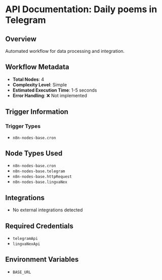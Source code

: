 # API Documentation: Daily poems in Telegram

## Overview
Automated workflow for data processing and integration.

## Workflow Metadata
- **Total Nodes**: 4
- **Complexity Level**: Simple
- **Estimated Execution Time**: 1-5 seconds
- **Error Handling**: ❌ Not implemented

## Trigger Information
### Trigger Types
- `n8n-nodes-base.cron`

## Node Types Used
- `n8n-nodes-base.cron`
- `n8n-nodes-base.telegram`
- `n8n-nodes-base.httpRequest`
- `n8n-nodes-base.lingvaNex`

## Integrations
- No external integrations detected

## Required Credentials
- `telegramApi`
- `lingvaNexApi`

## Environment Variables
- `BASE_URL`
